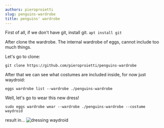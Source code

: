 ```yaml
---
authors: pieroproietti
slug: penguins-wardrobe
title: penguins' wardrobe
---
```


First of all, if we don't have git, install git.
```apt install git```

After clone the wardrobe. The internal wardrobe of eggs, cannot include too much things. 

Let's go to clone:

```
git clone https://github.com/pieroproietti/penguins-wardrobe
```

After that we can see what costumes are included inside, for now just waydroid:

```
eggs wardrobe list --wardrobe ./penguins-wardrobe
```
Well, let's go to wear this new dress!
```
sudo eggs wardrobe wear --wardrobe ./penguins-wardrobe --costume waydroid
```
result in...
![dressing waydroid](/images/dressing-waydroid.png)

